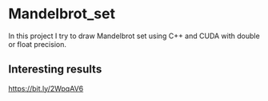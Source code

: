 # Mandelbrot_set
In this project I try to draw Mandelbrot set using C++ and CUDA with double or float precision.

## Interesting results
https://bit.ly/2WpqAV6
